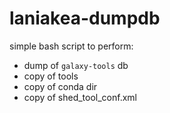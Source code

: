# laniakea-dumpdb
simple bash script to perform:
- dump of `galaxy-tools` db 
- copy of tools 
- copy of conda dir
- copy of shed_tool_conf.xml
